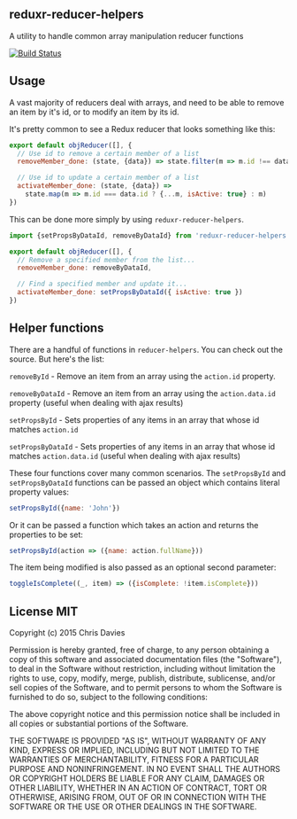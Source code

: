 ## reduxr-reducer-helpers

A utility to handle common array manipulation reducer functions

[![Build Status](https://travis-ci.org/chrisdavies/reduxr-reducer-helpers.svg?branch=master)](https://travis-ci.org/chrisdavies/reduxr-reducer-helpers)

## Usage

A vast majority of reducers deal with arrays, and need to be able to remove an item by it's id, or to modify an item by its id.

It's pretty common to see a Redux reducer that looks something like this:

```js
export default objReducer([], {
  // Use id to remove a certain member of a list
  removeMember_done: (state, {data}) => state.filter(m => m.id !== data.id),

  // Use id to update a certain member of a list
  activateMember_done: (state, {data}) =>
    state.map(m => m.id === data.id ? {...m, isActive: true} : m)
})
```

This can be done more simply by using `reduxr-reducer-helpers`.

```js
import {setPropsByDataId, removeByDataId} from 'reduxr-reducer-helpers';

export default objReducer([], {
  // Remove a specified member from the list...
  removeMember_done: removeByDataId,

  // Find a specified member and update it...
  activateMember_done: setPropsByDataId({ isActive: true })
})
```

## Helper functions

There are a handful of functions in `reducer-helpers`. You can check out the source. But here's the list:

`removeById` - Remove an item from an array using the `action.id` property.

`removeByDataId` - Remove an item from an array using the `action.data.id` property (useful when dealing with ajax results)

`setPropsById` - Sets properties of any items in an array that whose id matches `action.id`

`setPropsByDataId` - Sets properties of any items in an array that whose id matches `action.data.id` (useful when dealing with ajax results)

These four functions cover many common scenarios. The `setPropsById` and `setPropsByDataId` functions can be passed an object which contains literal property values:

```js
setPropsById({name: 'John'})
```

Or it can be passed a function which takes an action and returns the properties to be set:

```js
setPropsById(action => ({name: action.fullName}))
```

The item being modified is also passed as an optional second parameter:

```js
toggleIsComplete((_, item) => ({isComplete: !item.isComplete}))
```

## License MIT

Copyright (c) 2015 Chris Davies

Permission is hereby granted, free of charge, to any person obtaining a copy of this software and associated documentation files (the "Software"), to deal in the Software without restriction, including without limitation the rights to use, copy, modify, merge, publish, distribute, sublicense, and/or sell copies of the Software, and to permit persons to whom the Software is furnished to do so, subject to the following conditions:

The above copyright notice and this permission notice shall be included in all copies or substantial portions of the Software.

THE SOFTWARE IS PROVIDED "AS IS", WITHOUT WARRANTY OF ANY KIND, EXPRESS OR IMPLIED, INCLUDING BUT NOT LIMITED TO THE WARRANTIES OF MERCHANTABILITY, FITNESS FOR A PARTICULAR PURPOSE AND NONINFRINGEMENT. IN NO EVENT SHALL THE AUTHORS OR COPYRIGHT HOLDERS BE LIABLE FOR ANY CLAIM, DAMAGES OR OTHER LIABILITY, WHETHER IN AN ACTION OF CONTRACT, TORT OR OTHERWISE, ARISING FROM, OUT OF OR IN CONNECTION WITH THE SOFTWARE OR THE USE OR OTHER DEALINGS IN THE SOFTWARE.
